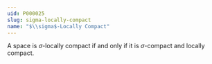 ```yaml
---
uid: P000025
slug: sigma-locally-compact
name: "$\\sigma$-Locally Compact"
---
```

A space is $\sigma$-locally compact if and only if it is $\sigma$-compact and locally compact.

